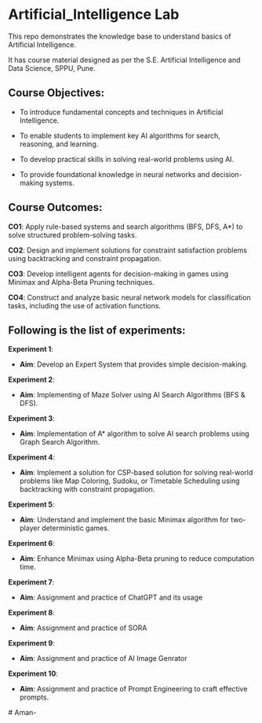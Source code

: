 # Artificial_Intelligence Lab

This repo demonstrates the knowledge base to understand basics of Artificial Intelligence.

It has course material designed as per the S.E. Artificial Intelligence and Data Science, SPPU, Pune.


## Course Objectives:

- To introduce fundamental concepts and techniques in Artificial Intelligence.

- To enable students to implement key AI algorithms for search, reasoning, and learning.

- To develop practical skills in solving real-world problems using AI.

- To provide foundational knowledge in neural networks and decision-making systems.

## Course Outcomes: 

**CO1**: Apply rule-based systems and search algorithms (BFS, DFS, A*) to solve structured problem-solving tasks.

**CO2**: Design and implement solutions for constraint satisfaction problems using backtracking and constraint propagation.

**CO3**: Develop intelligent agents for decision-making in games using Minimax and Alpha-Beta Pruning techniques.

**CO4**: Construct and analyze basic neural network models for classification tasks, including the use of activation functions.

## Following is the list of experiments:

**Experiment 1**: 

- **Aim**: Develop an Expert System that provides simple decision-making.

**Experiment 2**:

- **Aim**: Implementing of Maze Solver using AI Search Algorithms (BFS & DFS).

**Experiment 3**:

- **Aim**: Implementation of A* algorithm to solve AI search problems using Graph Search Algorithm.

**Experiment 4**:

- **Aim**: Implement a solution for CSP-based solution for solving real-world problems like Map Coloring, Sudoku, or Timetable Scheduling using backtracking with constraint propagation.

**Experiment 5**:

- **Aim**: Understand and implement the basic Minimax algorithm for two-player deterministic games.

**Experiment 6**:

- **Aim**: Enhance Minimax using Alpha-Beta pruning to reduce computation time.

**Experiment 7**:

- **Aim**: Assignment and practice of ChatGPT and its usage

**Experiment 8**:

- **Aim**: Assignment and practice of SORA

**Experiment 9**:

- **Aim**: Assignment and practice of AI Image Genrator

**Experiment 10**:

- **Aim**: Assignment and practice of Prompt Engineering to craft effective prompts.





#   A m a n -  
 